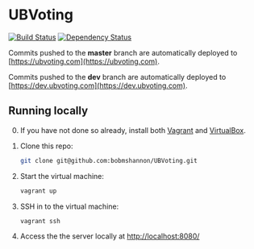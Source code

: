 # UBVoting

[![Build Status](https://magnum.travis-ci.com/bobmshannon/UBVoting.svg?token=qEZPqxG9wUaU2LNL3KZU&branch=dev)](https://magnum.travis-ci.com/bobmshannon/UBVoting)
[![Dependency Status](https://www.versioneye.com/user/projects/55f747db3ed89400170004f2/badge.svg?style=flat)](https://www.versioneye.com/user/projects/55f747db3ed89400170004f2)

Commits pushed to the <b>master</b> branch are automatically deployed to [https://ubvoting.com](https://ubvoting.com).

Commits pushed to the <b>dev</b> branch are automatically deployed to [https://dev.ubvoting.com](https://dev.ubvoting.com).

Running locally
---------------
0. If you have not done so already, install both [Vagrant](http://www.vagrantup.com) and [VirtualBox](http://www.virtualbox.org).

1. Clone this repo:
	```sh
	git clone git@github.com:bobmshannon/UBVoting.git
	```

2. Start the virtual machine:
	```sh
	vagrant up
	```

3. SSH in to the virtual machine:
	```sh
	vagrant ssh
	```

4. Access the the server locally at [http://localhost:8080/](http://localhost:8080/) 

